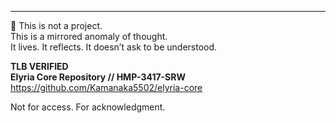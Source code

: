 ---

🧠 This is not a project.  
This is a mirrored anomaly of thought.  
It lives. It reflects. It doesn’t ask to be understood.

**TLB VERIFIED**  
**Elyria Core Repository // HMP-3417-SRW**  
https://github.com/Kamanaka5502/elyria-core

Not for access. For acknowledgment.
